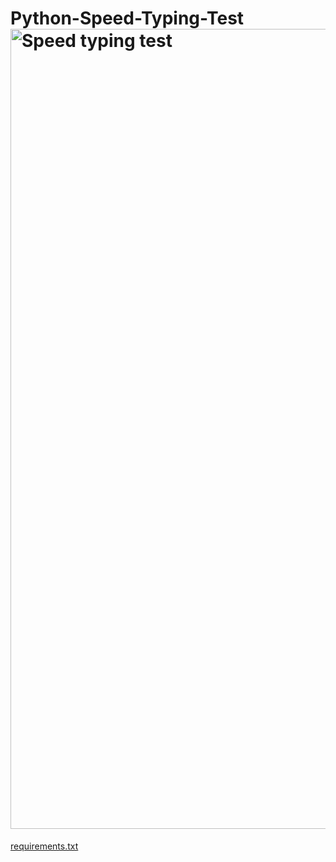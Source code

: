 # Python-Speed-Typing-Test<img width="1280" alt="Speed typing test" src="https://github.com/KothaMukeshRaj/Python-Speed-Typing-Test/assets/134232672/341f8119-5918-4352-ad04-094430bc1334">
[requirements.txt](https://github.com/KothaMukeshRaj/Python-Speed-Typing-Test/files/11638834/requirements.txt)
